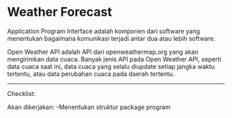 # Weather Forecast

Application Program Interface adalah komponen dari software yang menentukan bagaimana komunikasi terjadi antar dua atau lebih software.

Open Weather API adalah API dari openweathermap.org yang akan mengirimkan data cuaca. Banyak jenis API pada Open Weather API, seperti data cuaca saat ini, data cuaca yang selalu diupdate setiap jangka waktu tertentu, atau data perubahan cuaca pada daerah tertentu.

------------------------------------------------

Checklist:

Akan dikerjakan:
-Menentukan struktur package program
